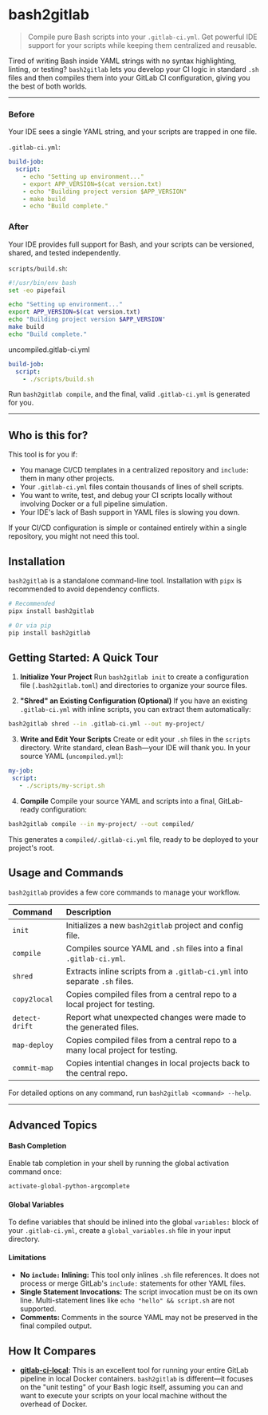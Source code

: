# bash2gitlab

> Compile pure Bash scripts into your `.gitlab-ci.yml`. Get powerful IDE support for your scripts while keeping them
centralized and reusable.

Tired of writing Bash inside YAML strings with no syntax highlighting, linting, or testing? `bash2gitlab` lets you
develop your CI logic in standard `.sh` files and then compiles them into your GitLab CI configuration, giving you the
best of both worlds.

---

### Before

Your IDE sees a single YAML string, and your scripts are trapped in one file.

`.gitlab-ci.yml`:

```yaml
build-job:
  script:
    - echo "Setting up environment..."
    - export APP_VERSION=$(cat version.txt)
    - echo "Building project version $APP_VERSION"
    - make build
    - echo "Build complete."
```

### After

Your IDE provides full support for Bash, and your scripts can be versioned, shared, and tested independently.

`scripts/build.sh`:

```bash
#!/usr/bin/env bash
set -eo pipefail

echo "Setting up environment..."
export APP_VERSION=$(cat version.txt)
echo "Building project version $APP_VERSION"
make build
echo "Build complete."
```

uncompiled.gitlab-ci.yml
```yaml
build-job:
  script:
    - ./scripts/build.sh
```

Run `bash2gitlab compile`, and the final, valid `.gitlab-ci.yml` is generated for you.

---

## Who is this for?

This tool is for you if:

* You manage CI/CD templates in a centralized repository and `include:` them in many other projects.
* Your `.gitlab-ci.yml` files contain thousands of lines of shell scripts.
* You want to write, test, and debug your CI scripts locally without involving Docker or a full pipeline simulation.
* Your IDE's lack of Bash support in YAML files is slowing you down.

If your CI/CD configuration is simple or contained entirely within a single repository, you might not need this tool.

## Installation

`bash2gitlab` is a standalone command-line tool. Installation with `pipx` is recommended to avoid dependency conflicts.

```bash
# Recommended
pipx install bash2gitlab

# Or via pip
pip install bash2gitlab
```

## Getting Started: A Quick Tour

1. **Initialize Your Project**
   Run `bash2gitlab init` to create a configuration file (`.bash2gitlab.toml`) and directories to organize your source
   files.

2. **"Shred" an Existing Configuration (Optional)**
   If you have an existing `.gitlab-ci.yml` with inline scripts, you can extract them automatically:

```bash
bash2gitlab shred --in .gitlab-ci.yml --out my-project/
```

3. **Write and Edit Your Scripts**
   Create or edit your `.sh` files in the `scripts` directory. Write standard, clean Bash—your IDE will thank you. In
   your source YAML (`uncompiled.yml`):

```yaml
my-job:
 script:
   - ./scripts/my-script.sh
```

4. **Compile**
   Compile your source YAML and scripts into a final, GitLab-ready configuration:

```bash
bash2gitlab compile --in my-project/ --out compiled/
```

   This generates a `compiled/.gitlab-ci.yml` file, ready to be deployed to your project's root.

## Usage and Commands

`bash2gitlab` provides a few core commands to manage your workflow.

| Command        | Description                                                                    |
|:---------------|:-------------------------------------------------------------------------------|
| `init`         | Initializes a new `bash2gitlab` project and config file.                       |
| `compile`      | Compiles source YAML and `.sh` files into a final `.gitlab-ci.yml`.            |
| `shred`        | Extracts inline scripts from a `.gitlab-ci.yml` into separate `.sh` files.     |
| `copy2local`   | Copies compiled files from a central repo to a local project for testing.      |
| `detect-drift` | Report what unexpected changes were made to the generated files.               |
| `map-deploy`   | Copies compiled files from a central repo to a many local project for testing. |
| `commit-map`   | Copies intential changes in local projects back to the central repo.           |

For detailed options on any command, run `bash2gitlab <command> --help`.

---

## Advanced Topics

#### Bash Completion

Enable tab completion in your shell by running the global activation command once:

```bash
activate-global-python-argcomplete
```

#### Global Variables

To define variables that should be inlined into the global `variables:` block of your `.gitlab-ci.yml`, create a
`global_variables.sh` file in your input directory.

#### Limitations

* **No `include:` Inlining:** This tool only inlines `.sh` file references. It does not process or merge GitLab's
  `include:` statements for other YAML files.
* **Single Statement Invocations:** The script invocation must be on its own line. Multi-statement lines like
  `echo "hello" && script.sh` are not supported.
* **Comments:** Comments in the source YAML may not be preserved in the final compiled output.

## How It Compares

* **[gitlab-ci-local](https://github.com/firecow/gitlab-ci-local):** This is an excellent tool for running your entire
  GitLab pipeline in local Docker containers. `bash2gitlab` is different—it focuses on the "unit testing" of your Bash
  logic itself, assuming you can and want to execute your scripts on your local machine without the overhead of Docker.
